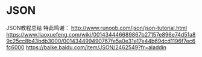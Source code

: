 # JSON
JSON教程总结
特此鸣谢：
http://www.runoob.com/json/json-tutorial.html 
https://www.liaoxuefeng.com/wiki/001434446689867b27157e896e74d51a89c25cc8b43bdb3000/001434499490767fe5a0e31e17e44b69dcd1196f7ec6fc6000 
https://baike.baidu.com/item/JSON/2462549?fr=aladdin
